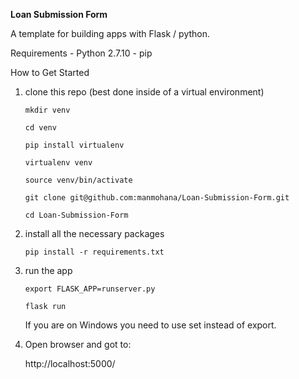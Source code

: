 **Loan Submission Form**

A template for building apps with Flask / python.

Requirements
	- Python 2.7.10
	- pip 
	
How to Get Started

1. clone this repo (best done inside of a virtual environment)

	```mkdir venv```

	```cd venv```

	```pip install virtualenv```

	```virtualenv venv```

	```source venv/bin/activate```

	```git clone git@github.com:manmohana/Loan-Submission-Form.git```

	```cd Loan-Submission-Form```

2. install all the necessary packages 

	```pip install -r requirements.txt```

3. run the app

	```export FLASK_APP=runserver.py```

	```flask run```

	If you are on Windows you need to use set instead of export.

4. Open browser and got to:

	http://localhost:5000/  